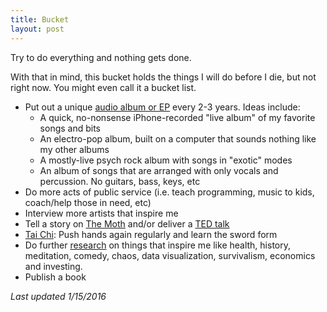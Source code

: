 ```yaml
---
title: Bucket
layout: post
---
```

Try to do everything and nothing gets done.

With that in mind, this bucket holds the things I will do before I die, but not right now.  You might even call it a bucket list.

  - Put out a unique [audio album or EP](https://ryanbarringtoncox.bandcamp.com/) every 2-3 years.  Ideas include:
    - A quick, no-nonsense iPhone-recorded "live album" of my favorite songs and bits
    - An electro-pop album, built on a computer that sounds nothing like my other albums
    - A mostly-live psych rock album with songs in "exotic" modes 
    - An album of songs that are arranged with only vocals and percussion.  No guitars, bass, keys, etc
  - Do more acts of public service (i.e. teach programming, music to kids, coach/help those in need, etc)
  - Interview more artists that inspire me
  - Tell a story on [The Moth](http://themoth.org/) and/or deliver a [TED talk](https://www.ted.com/talks)
  - [Tai Chi]({{site.url}}/relax): Push hands again regularly and learn the sword form
  - Do further [research]({{site.url}}/book-notes) on things that inspire me like health, history, meditation, comedy, chaos, data visualization, survivalism, economics and investing.
  - Publish a book

*Last updated 1/15/2016*
